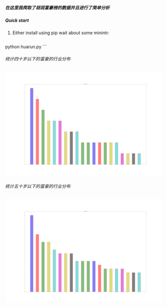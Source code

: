 ##### 在这里我爬取了胡润富豪榜的数据并且进行了简单分析

##### Quick start


1. Either install using pip  wait about some minintr:
    ```bash
python huarun.py
    ```




###### 统计四十岁以下的富豪的行业分布
![](40.png)


###### 统计五十岁以下的富豪的行业分布 

![](50.png)

